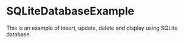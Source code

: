 # SQLiteDatabaseExample
This is an example of insert, update, delete and display using SQLite database.
